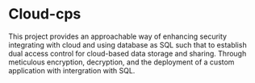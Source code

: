 # Cloud-cps
This project provides an approachable way of enhancing security integrating with cloud and using database as SQL such that to establish dual access control for cloud-based data storage and sharing. Through meticulous encryption, decryption, and the deployment of a custom application with intergration with SQL.

